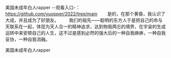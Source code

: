 美国未成年白人rapper
--观看入口-：https://github.com/yuopper/2022/tree/main
　　是的，在那个黄昏，我认识了大成，并且成为了好朋友。
　　我们的祖先——聪明的东方人于是把自己的命与天联系在一起，体现为天人合一的精神追求，达到物我两忘的境界，在宇宙的生成运转中来安顿自己的人生，这不过是感到必然的强大后的一种自我麻痹，一种自我妥协，一种自我消融。

美国未成年白人rapper
